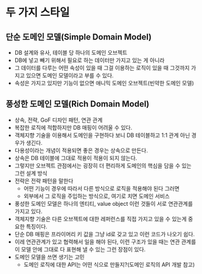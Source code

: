 # 두 가지 스타일

## 단순 도메인 모델(Simple Domain Model)
- DB 설계와 유사, 테이블 당 하나의 도메인 오브젝트
- DB에 넣고 빼기 위해서 필요로 하는 데이터만 가지고 있는 게 아니라
- 그 데이터를 다루는 어떤 속성이 있을 때 그걸 이용하는 로직이 있을 때 그것까지 가지고 있으면 도메인 모델이라고 부를 수 있다.
- 속성은 가지고 있지만 기능이 없으면 애니믹 도메인 오브젝트(빈약한 도메인 모델)

## 풍성한 도메인 모델(Rich Domain Model)
- 상속, 전략, GoF 디자인 패턴, 연관 관계
- 복잡한 로직에 적합하지만 DB 매핑이 어려울 수 있다.
- 객체지향 기술을 이용해서 도메인을 구현하다 보니 DB 테이블하고 1:1 관계 아닌 경우가 생긴다.
- 다용성이라는 개념이 적용되면 좋은 경우는 상속으로 만든다.
- 상속은 DB 테이블에 그대로 적용이 적용이 되지 않는다.
- 그렇지만 오브젝트 관점에서는 굉장히 더 편리하게 도메인의 핵심을 담을 수 있는 그런 설계 방식
- 전략은 전략 패턴을 말한다
  - 어떤 기능이 경우에 따라서 다른 방식으로 로직을 적용해야 된다 그러면
  - 외부에서 그 로직을 주입하는 방식으로, 여기로 치면 도메인 서비스
- 풍성한 도메인 모델은 하나의 엔티티, value object 이런 것들이 서로 연관관계를 가지고 있다.
- 객체지향 기술은 다른 오브젝트에 대한 레퍼런스를 직접 가지고 있을 수 있는게 중요한 특징이다.
- 단순 DB 매핑은 프라이머리 키 값을 그냥 id로 갖고 있고 이런 코드가 나오기 쉽다.
- 이레 연관관계가 있고 협력해서 일을 해야 된다, 이런 구조가 있을 때는 연관 관계를 이 모델 안에 그대로 다 표현해 낼 수 있는 그런 장점이 있다.
- 도메인 모델을 쓰면 생기는 고민
  - 도메인 로직에 대한 API는 어떤 식으로 만들지?(도메인 로직의 API 개발 참고)